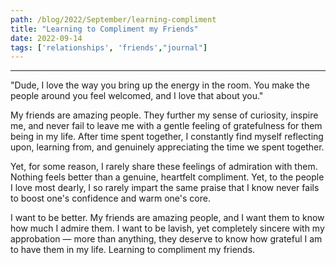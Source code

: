 ```yaml
---
path: /blog/2022/September/learning-compliment
title: "Learning to Compliment my Friends"
date: 2022-09-14
tags: ['relationships', 'friends',"journal"]
---
```

---

"Dude, I love the way you bring up the energy in the room. You make the people around you feel welcomed, and I love that about you."

My friends are amazing people. They further my sense of curiosity, inspire me, and never fail to leave me with a gentle feeling of gratefulness for them being in my life. After time spent together, I constantly find myself reflecting upon, learning from, and genuinely appreciating the time we spent together. 

Yet, for some reason, I rarely share these feelings of admiration with them. Nothing feels better than a genuine, heartfelt compliment. Yet, to the people I love most dearly, I so rarely impart the same praise that I know never fails to boost one's confidence and warm one's core.  

I want to be better. My friends are amazing people, and I want them to know how much  I admire them. I want to be lavish, yet completely sincere with my approbation &mdash; more than anything, they deserve to know how grateful I am to have them in my life. Learning to compliment my friends. 